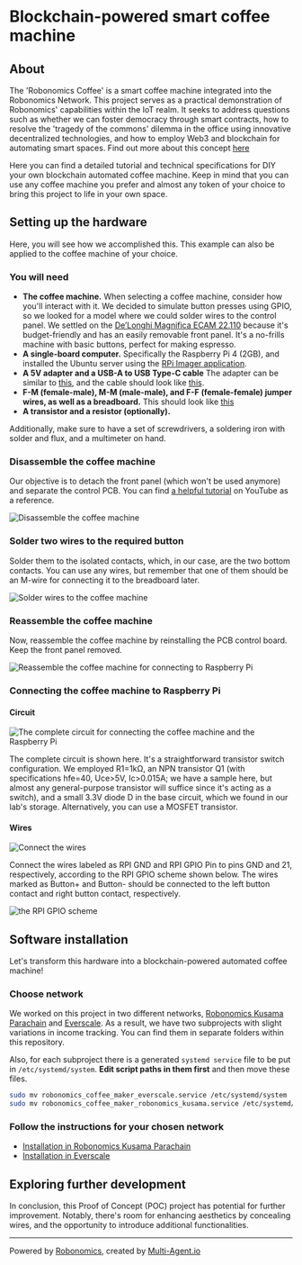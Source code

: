 # Blockchain-powered smart coffee machine

## About
The 'Robonomics Coffee' is a smart coffee machine integrated into the Robonomics Network. This project serves as a practical demonstration of Robonomics' capabilities within the IoT realm. It seeks to address questions such as whether we can foster democracy through smart contracts, how to resolve the 'tragedy of the commons' dilemma in the office using innovative decentralized technologies, and how to employ Web3 and blockchain for automating smart spaces. Find out more about this concept [here](https://robonomics.network/cases/blockchain-coffee-machine/)

Here you can find a detailed tutorial and technical specifications for DIY your own blockchain automated coffee machine. Keep in mind that you can use any coffee machine you prefer and almost any token of your choice to bring this project to life in your own space.

## Setting up the hardware

Here, you will see how we accomplished this. This example can also be applied to the coffee machine of your choice.

### You will need
- **The coffee machine.** When selecting a coffee machine, consider how you'll interact with it.  We decided to simulate button presses using GPIO, so we looked for a model where we could solder wires to the control panel. We settled on the [De’Longhi Magnifica ECAM 22.110](https://www.delonghi.com/en/ecam22-110-sb-magnifica-s-automatic-coffee-maker/p/ECAM22.110.SB) because it's budget-friendly and has an easily removable front panel. It's a no-frills machine with basic buttons, perfect for making espresso.
- **A single-board computer.** Specifically the Raspberry Pi 4 (2GB), and installed the Ubuntu server using the [RPi Imager application](https://www.raspberrypi.com/software/).
- **A 5V adapter and a USB-A to USB Type-C cable** The adapter can be similar to [this](https://www.amazon.com/Charger-FOBSUNLAND-Universal-Adapter-S6-Note/dp/B073Q1N8FL), and the cable should look like [this](https://www.amazon.com/Charger-Braided-Charging-Compatible-Samsung/dp/B0794M53HQ).
- **F-M (female-male), M-M (male-male), and F-F (female-female) jumper wires, as well as a breadboard.** This should look like [this](https://www.amazon.com/Standard-Jumper-Solderless-Prototype-Breadboard/dp/B07H7V1X7Y)
- **A transistor and a resistor (optionally).**

Additionally, make sure to have a set of screwdrivers, a soldering iron with solder and flux, and a multimeter on hand.

### Disassemble the coffee machine

Our objective is to detach the front panel (which won't be used anymore) and separate the control PCB. You can find [a helpful tutorial](https://youtu.be/7Y5NCePD0PM?feature=shared) on YouTube as a reference.

![Disassemble the coffee machine](/readme-assets/1-blockchain-smart-coffee-machine.jpg?raw=true)

### Solder two wires to the required button

Solder them to the isolated contacts, which, in our case, are the two bottom contacts. You can use any wires, but remember that one of them should be an M-wire for connecting it to the breadboard later.

![Solder wires to the coffee machine](/readme-assets/2-blockchain-smart-coffee-machine.jpg?raw=true)

### Reassemble the coffee machine

Now, reassemble the coffee machine by reinstalling the PCB control board. Keep the front panel removed.

![Reassemble the coffee machine for connecting to Raspberry Pi](/readme-assets/3-blockchain-smart-coffee-machine.jpg?raw=true)

### Connecting the coffee machine to Raspberry Pi

#### Circuit

![The complete circuit for connecting the coffee machine and the Raspberry Pi](/readme-assets/4-blockchain-smart-coffee-machine.png?raw=true)

The complete circuit is shown here. It's a straightforward transistor switch configuration. We employed R1=1kΩ, an NPN transistor Q1 (with specifications hfe=40, Uce>5V, Ic>0.015A; we have a sample here, but almost any general-purpose transistor will suffice since it's acting as a switch), and a small 3.3V diode D in the base circuit, which we found in our lab's storage. Alternatively, you can use a MOSFET transistor.

#### Wires

![Connect the wires](/readme-assets/5-blockchain-smart-coffee-machine.jpg?raw=true)

Connect the wires labeled as RPI GND and RPI GPIO Pin to pins GND and 21, respectively, according to the RPI GPIO scheme shown below. The wires marked as Button+ and Button- should be connected to the left button contact and right button contact, respectively.

![the RPI GPIO scheme](/readme-assets/6-blockchain-smart-coffee-machine.png?raw=true)

## Software installation

Let's transform this hardware into a blockchain-powered automated coffee machine!

### Choose network

We worked on this project in two different networks, [Robonomics Kusama Parachain](https://polkadot.js.org/apps/?rpc=wss%3A%2F%2Fkusama.rpc.robonomics.network%2F#/explorer)  and [Everscale](https://net.ever.live/). As a result, we have two subprojects with slight variations in income tracking. You can find them in separate folders within this repository.

Also, for each subproject there is a generated `systemd service` file to be put in `/etc/systemd/system`.
**Edit script paths in them first** and then move these files.

```bash
sudo mv robonomics_coffee_maker_everscale.service /etc/systemd/system
sudo mv robonomics_coffee_maker_robonomics_kusama.service /etc/systemd/system
```

### Follow the instructions for your chosen network

- [Installation in Robonomics Kusama Parachain](https://github.com/Multi-Agent-io/robonomics-coffee-maker/tree/master/robonomics-kusama)
- [Installation in Everscale](https://github.com/Multi-Agent-io/robonomics-coffee-maker/tree/master/everscale)

## Exploring further development

In conclusion, this Proof of Concept (POC) project has potential for further improvement. Notably, there's room for enhancing aesthetics by concealing wires, and the opportunity to introduce additional functionalities.

---
Powered by [Robonomics](https://robonomics.network), created by [Multi-Agent.io](https://multi-agent.io)
